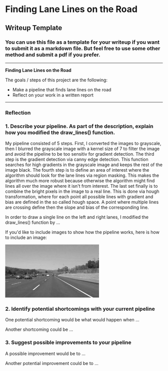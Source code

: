 # **Finding Lane Lines on the Road** 

## Writeup Template

### You can use this file as a template for your writeup if you want to submit it as a markdown file. But feel free to use some other method and submit a pdf if you prefer.

---

**Finding Lane Lines on the Road**

The goals / steps of this project are the following:
* Make a pipeline that finds lane lines on the road
* Reflect on your work in a written report


[//]: # (Image References)

[image1]: ./examples/grayscale.jpg "Grayscale"

---

### Reflection

### 1. Describe your pipeline. As part of the description, explain how you modified the draw_lines() function.

My pipeline consisted of 5 steps. First, I converted the images to grayscale, then I blurred the grayscale image with a kernel size of 7 to filter the image and avoid the pipeline to be too sensitiv for gradient detection. The third step is the gradient detection via canny edge detection. This function searches for high gradients in the grayscale image and keeps the rest of the image black. The fourth step is to define an area of interest where the algorithm should look for the lane lines via region masking. This makes the algorithm much more robust because otherwise the algorithm might find lines all over the image where it isn't from interest.
The last set finally is to combine the bright pixels in the image to a real line. This is done via hough transformation, where for each point all possible lines with gradient and bias are defined in the so called hough space. A point where multiple lines are crossing define then the slope and bias of the corresponding line.

In order to draw a single line on the left and right lanes, I modified the draw_lines() function by ...

If you'd like to include images to show how the pipeline works, here is how to include an image: 

![alt text][image1]


### 2. Identify potential shortcomings with your current pipeline


One potential shortcoming would be what would happen when ... 

Another shortcoming could be ...


### 3. Suggest possible improvements to your pipeline

A possible improvement would be to ...

Another potential improvement could be to ...
